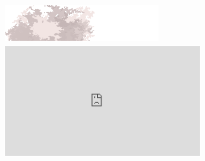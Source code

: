 ![](https://github.com/patuwwy/patuwwy/raw/master/assets/a.svg)
<iframe width="640" height="360" frameborder="0" src="https://www.shadertoy.com/embed/3dK3Dw?gui=false&t=10&paused=false&muted=true" allowfullscreen></iframe>
